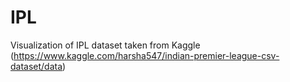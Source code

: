 # IPL
Visualization of IPL dataset taken from Kaggle (https://www.kaggle.com/harsha547/indian-premier-league-csv-dataset/data)
